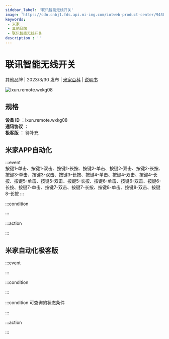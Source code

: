 ```yaml
---
sidebar_label: '联讯智能无线开关'
image: 'https://cdn.cnbj1.fds.api.mi-img.com/iotweb-product-center/9438968f2c5f31fae82f3b1365ce1b01_1679474688067.png?GalaxyAccessKeyId=AKVGLQWBOVIRQ3XLEW&Expires=9223372036854775807&Signature=wwaaw5aDKyJqLfrnllWlvoDE9VM='
keywords: 
 - 米家
 - 其他品牌
 - 联讯智能无线开关
description : ''
---
```

# 联讯智能无线开关

其他品牌 | 2023/3/30 发布 | [米家百科](https://home.mi.com/webapp/content/baike/product/index.html?model=lxun.remote.wxkg08) | [说明书](https://home.mi.com/views/introduction.html?model=lxun.remote.wxkg08&region=cn)

![lxun.remote.wxkg08](https://cdn.cnbj1.fds.api.mi-img.com/iotweb-product-center/9438968f2c5f31fae82f3b1365ce1b01_1679474688067.png?GalaxyAccessKeyId=AKVGLQWBOVIRQ3XLEW&Expires=9223372036854775807&Signature=wwaaw5aDKyJqLfrnllWlvoDE9VM=)

## 规格  
> 
**设备 ID** ：lxun.remote.wxkg08  
**通讯协议** ：  
**极客版**  ： 待补充 


## 米家APP自动化  

:::event  
按键1-单击、按键1-双击、按键1-长按、按键2-单击、按键2-双击、按键2-长按、按键3-单击、按键3-双击、按键3-长按、按键4-单击、按键4-双击、按键4-长按、按键5-单击、按键5-双击、按键5-长按、按键6-单击、按键6-双击、按键6-长按、按键7-单击、按键7-双击、按键7-长按、按键8-单击、按键8-双击、按键8-长按
:::

:::condition  

:::

:::action   

:::

## 米家自动化极客版  

:::event  

:::

:::condition  

:::

:::condition 可查询的状态条件  

:::

:::action  

:::

        

